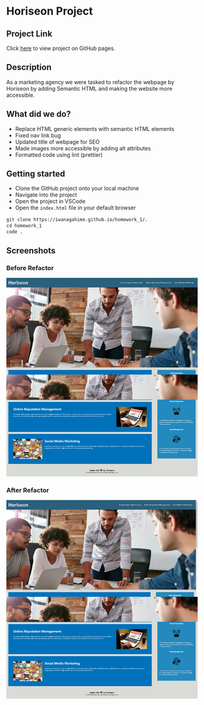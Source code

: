 # Horiseon Project

## Project Link

Click [here](https://iwanagahime.github.io/homework_1/.) to view project on GitHub pages.

## Description

As a marketing agency we were tasked to refactor the webpage by Horiseon by adding Semantic HTML and making the website more accessible.

## What did we do?

- Replace HTML generic elements with semantic HTML elements
- Fixed nav link bug
- Updated title of webpage for SEO
- Made images more accessible by adding alt attributes
- Formatted code using lint (prettier)

## Getting started

- Clone the GitHub project onto your local machine
- Navigate into the project
- Open the project in VSCode
- Open the `index.html` file in your default browser

```
git clone https://iwanagahime.github.io/homework_1/.
cd homework_1
code .
```

## Screenshots

### Before Refactor

![Image before refactor](assets/images/website-before-refactor.png)

### After Refactor

![Image after refactor](assets/images/website-after-refactor.png)

